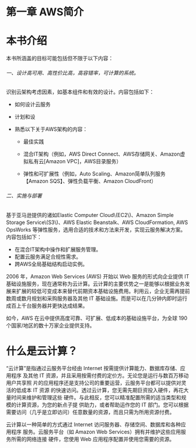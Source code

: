# 第一章 AWS简介

# 本书介绍

本书所涵盖的目标可能包括但不限于以下内容：

###### 一、设计高可用、高性价比高，高容错率，可计算的系统。

识别云架构考虑因素，如基本组件和有效的设计。内容包括如下：

* 如何设计云服务

* 计划和设

* 熟悉以下关于AWS架构的内容：

  * 最佳实践

  * 混合IT架构（例如，AWS Direct Connect、AWS存储网关、Amazon虚拟私有云\[Amazon VPC\]，AWS目录服务）

  * 弹性和可扩展性（例如，Auto Scaling、Amazon简单队列服务【Amazon SQS】、弹性负载平衡、Amazon CloudFront）

###### 二、实施与部署

基于亚马逊提供的诸如Elastic Computer Cloud\\(EC2\\)、Amazon Simple Storage Service\\(S3\\)、AWS Elastic Beanstalk、AWS CloudFormation, AWS OpsWorks 等弹性服务，选用合适的技术和方法来开发，实现云服务解决方案。内容包括如下：

* 在混合IT架构中操作和扩展服务管理。
* 配置云服务满足合规性需求。
* 跨AWS全局基础结构启动实例。

2006 年，Amazon Web Services \(AWS\) 开始以 Web 服务的形式向企业提供 IT 基础设施服务，现在通常称为云计算。云计算的主要优势之一是能够以根据业务发展来扩展的较低可变成本来替代前期资本基础设施费用。利用云，企业无需再提前数周或数月规划和采购服务器及其他 IT 基础设施。而是可以在几分钟内即时运行成百上千台服务器并更快达成结果。

如今，AWS 在云中提供高度可靠、可扩展、低成本的基础设施平台，为全球 190 个国家/地区的数十万家企业提供支持。



# 什么是云计算？

“云计算”是指通过云服务平台经由 Internet 按需提供计算能力、数据库存储、应用程序及其他 IT 资源，并且采用按需付费的定价方。无论您是运行与数百万移动用户共享照片的应用程序还是支持公司的重要运营，云服务平台都可以提供对灵活的低成本 IT 资源的快速访问。透过云计算，您无需先期巨资投入硬件，再花大量时间来维护和管理这些硬件。与此相反，您可以精准配置所需的适当类型和规模的计算资源，为您的新点子提供助力，或者帮助运作您的 IT 部门。您可以根据需要访问（几乎是立即访问）任意数量的资源，而且只需为所用资源付费。

云计算以一种简单的方式通过 Internet 访问服务器、存储空间、数据库和各种应用程序服务。云服务平台（如 Amazon Web Services）拥有并维护这些应用服务所需的网络连接硬件，您使用 Web 应用程序配置并使用您需要的资源。





